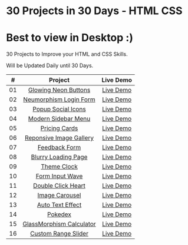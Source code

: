 # 30 Projects in 30 Days - HTML CSS
# Best to view in Desktop :)

30 Projects to Improve your HTML and CSS Skills.

Will be Updated Daily until 30 Days.

| #            | Project    | Live Demo    
| :---:        |    :---:   |    :---:
| 01       | [Glowing Neon Buttons](https://github.com/dhananjayansb/30Projects30Days/tree/master/1-glowing-neon-buttons)      | [Live Demo](https://dhananjayansb.github.io/30projects30days/1-glowing-neon-buttons/)  
| 02       | [Neumorphism Login Form](https://github.com/dhananjayansb/30Projects30Days/tree/master/2-neumorphism-login-form)      | [Live Demo](https://dhananjayansb.github.io/30projects30days/2-neumorphism-login-form/) 
| 03       | [Popup Social Icons](https://github.com/dhananjayansb/30Projects30Days/tree/master/3-popup-social-icons)      | [Live Demo](https://dhananjayansb.github.io/30projects30days/3-popup-social-icons/)
| 04       | [Modern Sidebar Menu](https://github.com/dhananjayansb/30Projects30Days/tree/master/4-modern-sidebar-menu)      | [Live Demo](https://dhananjayansb.github.io/30projects30days/4-modern-sidebar-menu/)
| 05       | [Pricing Cards](https://github.com/dhananjayansb/30Projects30Days/tree/master/5-pricing-cards)      | [Live Demo](https://dhananjayansb.github.io/30projects30days/5-pricing-cards/)
| 06       | [Reponsive Image Gallery](https://github.com/dhananjayansb/30Projects30Days/tree/master/6-responsive-image-gallery)      | [Live Demo](https://dhananjayansb.github.io/30projects30days/6-responsive-image-gallery/)
| 07       | [Feedback Form](https://github.com/dhananjayansb/30Projects30Days/tree/master/7-feedback-ui-design)      | [Live Demo](https://dhananjayansb.github.io/30projects30days/7-feedback-ui-design/)
| 08       | [Blurry Loading Page](https://github.com/dhananjayansb/30Projects30Days/tree/master/8-blurry-loading)      | [Live Demo](https://dhananjayansb.github.io/30projects30days/8-blurry-loading/)
| 09       | [Theme Clock](https://github.com/dhananjayansb/30Projects30Days/tree/master/9-theme-clock)      | [Live Demo](https://dhananjayansb.github.io/30projects30days/9-theme-clock/)
| 10       | [Form Input Wave](https://github.com/dhananjayansb/30Projects30Days/tree/master/10-form-input-wave)      | [Live Demo](https://dhananjayansb.github.io/30projects30days/10-form-input-wave/)
| 11       | [Double Click Heart](https://github.com/dhananjayansb/30Projects30Days/tree/master/11-double-click-heart)      | [Live Demo](https://dhananjayansb.github.io/30projects30days/11-double-click-heart/)
| 12       | [Image Carousel](https://github.com/dhananjayansb/30Projects30Days/tree/master/12-image-carousel)      | [Live Demo](https://dhananjayansb.github.io/30projects30days/12-image-carousel/)
| 13       | [Auto Text Effect](https://github.com/dhananjayansb/30Projects30Days/tree/master/13-auto-text-effect)      | [Live Demo](https://dhananjayansb.github.io/30projects30days/13-auto-text-effect/)
| 14       | [Pokedex](https://github.com/dhananjayansb/30Projects30Days/tree/master/14-pokedex)      | [Live Demo](https://dhananjayansb.github.io/30projects30days/14-pokedex/)
| 15       | [GlassMorphism Calculator](https://github.com/dhananjayansb/30Projects30Days/tree/master/15-glassmorp-calculator)      | [Live Demo](https://dhananjayansb.github.io/30projects30days/15-glassmorp-calculator/)
| 16       | [Custom Range Slider](https://github.com/dhananjayansb/30Projects30Days/tree/master/15-glassmorp-calculator)      | [Live Demo](https://dhananjayansb.github.io/30projects30days/15-glassmorp-calculator/)

